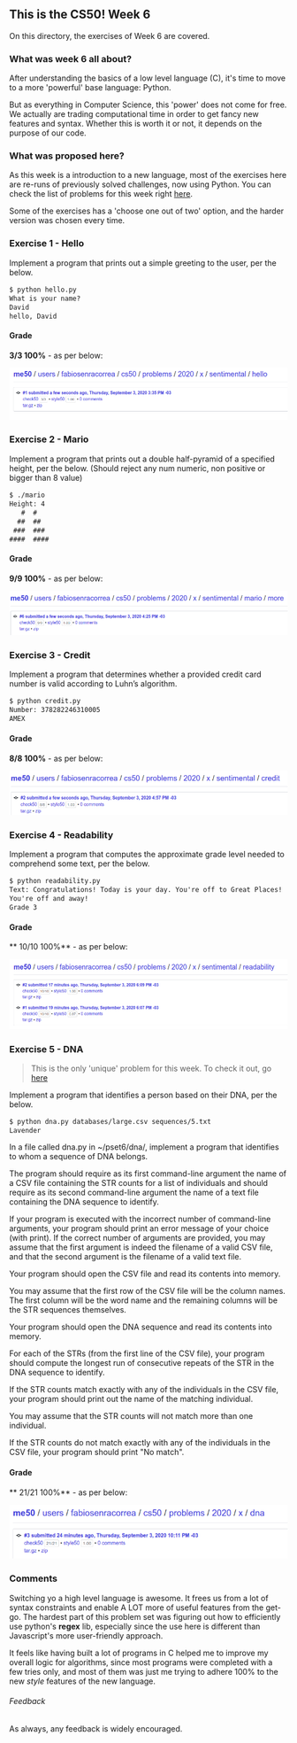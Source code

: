 ## This is the CS50! Week 6

On this directory, the exercises of Week 6 are covered.

### What was week 6 all about?

After understanding the basics of a low level language (C), it's time to move to a more 'powerful' base language: Python.

But as everything in Computer Science, this 'power' does not come for free. We actually are trading computational time in order to get fancy new features and syntax. Whether this is worth it or not, it depends on the purpose of our code.

### What was proposed here?

As this week is a introduction to a new language, most of the exercises here are re-runs of previously solved challenges, now using Python. You can check the list of problems for this week right [here](https://cs50.harvard.edu/x/2020/psets/6/).

Some of the exercises has a 'choose one out of two' option, and the harder version was chosen every time.

### Exercise 1 - Hello

Implement a program that prints out a simple greeting to the user, per the below.

```
$ python hello.py
What is your name?
David
hello, David
```

#### Grade

**3/3 100%** - as per below:

![hello grade](./hello/hello_grade.png)

### Exercise 2 - Mario

Implement a program that prints out a double half-pyramid of a specified height, per the below. (Should reject any num numeric, non positive or bigger than 8 value)

```
$ ./mario
Height: 4
   #  #
  ##  ##
 ###  ###
####  ####
```

#### Grade

**9/9 100%** - as per below:

![mario grade](./mario/mario_grade.png)

### Exercise 3 - Credit

Implement a program that determines whether a provided credit card number is valid according to Luhn’s algorithm.

```
$ python credit.py
Number: 378282246310005
AMEX
```

#### Grade

**8/8 100%** - as per below:

![credit grade](./credit/credit_grade.png)

### Exercise 4 - Readability

Implement a program that computes the approximate grade level needed to comprehend some text, per the below.

```
$ python readability.py
Text: Congratulations! Today is your day. You're off to Great Places! You're off and away!
Grade 3
```

#### Grade

** 10/10 100%** - as per below:

![readability grade](./readability/readability_grade.png)

### Exercise 5 - DNA

> This is the only 'unique' problem for this week. To check it out, go [here](https://cs50.harvard.edu/x/2020/psets/6/dna/)

Implement a program that identifies a person based on their DNA, per the below.

```
$ python dna.py databases/large.csv sequences/5.txt
Lavender
```

In a file called dna.py in ~/pset6/dna/, implement a program that identifies to whom a sequence of DNA belongs.

The program should require as its first command-line argument the name of a CSV file containing the STR counts for a list of individuals and should require as its second command-line argument the name of a text file containing the DNA sequence to identify.

If your program is executed with the incorrect number of command-line arguments, your program should print an error message of your choice (with print). If the correct number of arguments are provided, you may assume that the first argument is indeed the filename of a valid CSV file, and that the second argument is the filename of a valid text file.

Your program should open the CSV file and read its contents into memory.

You may assume that the first row of the CSV file will be the column names. The first column will be the word name and the remaining columns will be the STR sequences themselves.

Your program should open the DNA sequence and read its contents into memory.

For each of the STRs (from the first line of the CSV file), your program should compute the longest run of consecutive repeats of the STR in the
DNA sequence to identify.

If the STR counts match exactly with any of the individuals in the CSV file, your program should print out the name of the matching individual.

You may assume that the STR counts will not match more than one individual.

If the STR counts do not match exactly with any of the individuals in the CSV file, your program should print "No match".

#### Grade

** 21/21 100%** - as per below:

![dna grade](./dna/dna_grade.png)


### Comments

Switching yo a high level language is awesome. It frees us from a lot of syntax constraints and enable A LOT more of useful features from the get-go. The hardest part of this problem set was figuring out how to efficiently use python's **regex** lib, especially since the use here is different than Javascript's more user-friendly approach.

It feels like having built a lot of programs in C helped me to improve my overall logic for algorithms, since most programs were completed with a few tries only, and most of them was just me trying to adhere 100% to the new *style* features of the new language.

###### Feedback

As always, any feedback is widely encouraged.